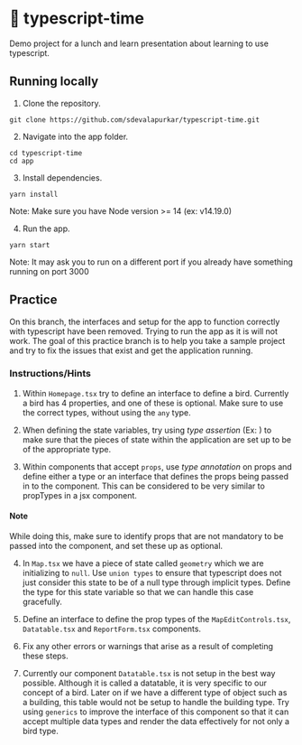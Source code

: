 # 🤖 typescript-time

Demo project for a lunch and learn presentation about learning to use typescript.

## Running locally

1. Clone the repository.
```
git clone https://github.com/sdevalapurkar/typescript-time.git
```

2. Navigate into the app folder.
```
cd typescript-time
cd app
```

3. Install dependencies.
```
yarn install
```
Note: Make sure you have Node version >= 14 (ex: v14.19.0)

4. Run the app.
```
yarn start
```
Note: It may ask you to run on a different port if you already have something running on port 3000

## Practice

On this branch, the interfaces and setup for the app to function correctly with typescript have been removed. Trying to run the app as it is will not work.
The goal of this practice branch is to help you take a sample project and try to fix the issues that exist and get the application running.

### Instructions/Hints

1. Within `Homepage.tsx` try to define an interface to define a bird. Currently a bird has 4 properties, and one of these is optional. Make sure to use the correct types, without using the `any` type.

2. When defining the state variables, try using <i>type assertion</i> (Ex: <string>) to make sure that the pieces of state within the application are set up to be of the appropriate type.

3. Within components that accept `props`, use <i>type annotation</i> on props and define either a type or an interface that defines the props being passed in to the component. This can be considered to be very similar to propTypes in a jsx component.

#### Note
While doing this, make sure to identify props that are not mandatory to be passed into the component, and set these up as optional.

4. In `Map.tsx` we have a piece of state called `geometry` which we are initializing to `null`. Use `union types` to ensure that typescript does not just consider this state to be of a null type through implicit types. Define the type for this state variable so that we can handle this case gracefully.

5. Define an interface to define the prop types of the `MapEditControls.tsx`, `Datatable.tsx` and `ReportForm.tsx` components.

6. Fix any other errors or warnings that arise as a result of completing these steps.

7. Currently our component `Datatable.tsx` is not setup in the best way possible. Although it is called a datatable, it is very specific to our concept of a bird. Later on if we have a different type of object such as a building, this table would not be setup to handle the building type. Try using `generics` to improve the interface of this component so that it can accept multiple data types and render the data effectively for not only a bird type.
